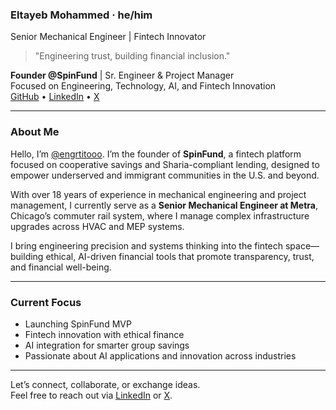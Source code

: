 ### Eltayeb Mohammed · he/him  
Senior Mechanical Engineer | Fintech Innovator

> "Engineering trust, building financial inclusion."

**Founder @SpinFund** | Sr. Engineer & Project Manager  
Focused on Engineering, Technology, AI, and Fintech Innovation  
[GitHub](https://github.com/engrtitooo) • [LinkedIn](https://www.linkedin.com/in/eltayeb-mohammed-32435031) • [X](https://x.com/engrtitooo)

---

### About Me

Hello, I’m [@engrtitooo](https://github.com/engrtitooo). I’m the founder of **SpinFund**, a fintech platform focused on cooperative savings and Sharia-compliant lending, designed to empower underserved and immigrant communities in the U.S. and beyond.

With over 18 years of experience in mechanical engineering and project management, I currently serve as a **Senior Mechanical Engineer at Metra**, Chicago’s commuter rail system, where I manage complex infrastructure upgrades across HVAC and MEP systems.

I bring engineering precision and systems thinking into the fintech space—building ethical, AI-driven financial tools that promote transparency, trust, and financial well-being.

---

### Current Focus

- Launching SpinFund MVP  
- Fintech innovation with ethical finance  
- AI integration for smarter group savings  
- Passionate about AI applications and innovation across industries  

---

Let’s connect, collaborate, or exchange ideas.  
Feel free to reach out via [LinkedIn](https://www.linkedin.com/in/eltayeb-mohammed-32435031) or [X](https://x.com/engrtitooo).
